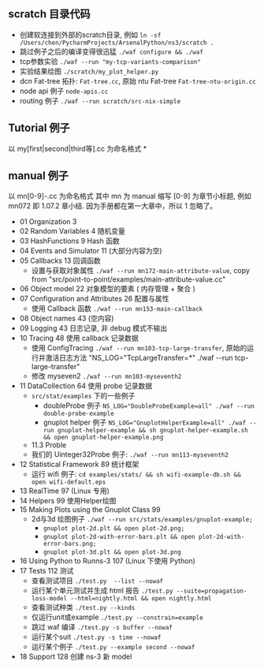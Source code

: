 ## scratch 目录代码
 * 创建软连接到外部的scratch目录, 例如 `ln -sf /Users/chen/PycharmProjects/ArsenalPython/ns3/scratch .`
 * 跳过例子之后的编译变得很迅猛 `./waf configure && ./waf`
 * tcp参数实验 `./waf --run "my-tcp-variants-comparison"`
 * 实验结果绘图 `./scratch/my_plot_helper.py`
 * dcn Fat-tree 拓扑: `Fat-tree.cc`, 原始 ntu Fat-tree `Fat-tree-ntu-origin.cc`
 * node api 例子 `node-apis.cc`
 * routing 例子 `./waf --run scratch/src-nix-simple`

## Tutorial 例子
 以 my[first|second|third等].cc 为命名格式
 *

## manual 例子
 以 mn[0-9]-<orignal-source>.cc 为命名格式
 其中 mn 为 manual 缩写 [0-9] 为章节小标题, 例如 mn072 即 1.07.2 章小结. 因为手册都在第一大章中，所以 1 忽略了。

* 01 Organization 3
* 02 Random Variables 4 随机变量
* 03 HashFunctions 9 Hash 函数
* 04 Events and Simulator 11 (大部分内容为空)
* 05 Callbacks 13 回调函数
   - 设置与获取对象属性 `./waf --run mn172-main-attribute-value`, copy from "src/point-to-point/examples/main-attribute-value.cc"
* 06 Object model 22 对象模型的要素 ( 内存管理 + 聚合 )
* 07 Configuration and Attributes 26 配置与属性
   - 使用 Callback 函数 `./waf --run mn153-main-callback`
* 08 Object names 43 (空内容)
* 09 Logging 43 日志记录, 非 debug 模式不输出
* 10 Tracing 48 使用 callback 记录数据
  - 使用 ConfigTracing `./waf --run mn103-tcp-large-transfer`, 原始的运行并激活日志方法 "NS_LOG="TcpLargeTransfer=*" ./waf --run tcp-large-transfer"
  - 修改 myseven2 `./waf --run mn103-myseventh2`
* 11 DataCollection 64 使用 probe 记录数据
  - `src/stat/examples` 下的一些例子
    + doubleProbe 例子 `NS_LOG="DoubleProbeExample=all" ./waf --run double-probe-example`
    + gnuplot helper 例子 `NS_LOG="GnuplotHelperExample=all" ./waf --run gnuplot-helper-example && sh gnuplot-helper-example.sh && open gnuplot-helper-example.png`
  - 11.3 Proble
  - 我们的 Uinteger32Probe 例子: `./waf --run mn113-myseventh2 `
* 12 Statistical Framework 89 统计框架
  - 运行 wifi 例子: `cd examples/stats/ && sh wifi-example-db.sh && open wifi-default.eps`
* 13 RealTime 97 (Linux 专用)
* 14 Helpers 99 使用Helper绘图
* 15 Making Plots using the Gnuplot Class 99
  - 2d与3d 绘图例子 `./waf --run src/stats/examples/gnuplot-example;`  
     + `gnuplot plot-2d.plt && open plot-2d.png; `
     + `gnuplot plot-2d-with-error-bars.plt && open plot-2d-with-error-bars.png;`
     + `gnuplot plot-3d.plt && open plot-3d.png`
* 16 Using Python to Runns-3 107 (Linux 下使用 Python)
* 17 Tests 112 测试
  - 查看测试项目 `./test.py  --list --nowaf`
  - 运行某个单元测试并生成 html 报告  `./test.py --suite=propagation-loss-model --html=nightly.html && open nightly.html`
  - 查看测试种类 `./test.py --kinds`
  - 仅运行unit或example `./test.py --constrain=example`  
  - 跳过 waf 编译 `./test.py -s buffer --nowaf`
  - 运行某个suit `./test.py -s time --nowaf`
  - 运行某个例子 `./test.py --example second --nowaf`
* 18 Support 128 创建 ns-3 新 model
